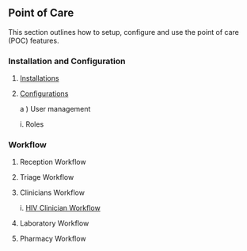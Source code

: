 ## Point of Care 

This section outlines how to setup, configure and use the point of care \(POC\) features.

### Installation and Configuration 
1. [Installations](point-of-care-poc/installation-and-configuration.md)
2. [Configurations](point-of-care-poc/installation-and-configuration.md)
   
    a ) User management
       
     i. Roles

### Workflow
1. Reception Workflow
2. Triage Workflow
3. Clinicians Workflow

    i. [HIV Clinician Workflow](point-of-care-poc/work-flows/hivclinic.md)
4. Laboratory Workflow
5. Pharmacy Workflow







